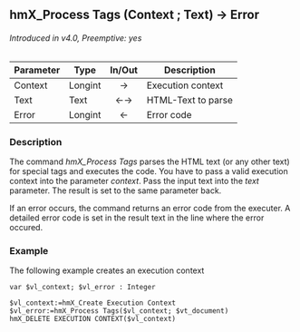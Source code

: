 ## hmX_Process Tags (Context ; Text) → Error
###### Introduced in v4.0, Preemptive: yes

|Parameter|Type|In/Out|Description
|---|---|:---:|---
|Context|Longint|→|Execution context
|Text|Text|←→|HTML-Text to parse
|Error|Longint|←|Error code

### Description
The command *hmX_Process Tags* parses the HTML text (or any other text) for special tags and executes the code.
You have to pass a valid execution context into the parameter *context*. Pass the input text into the *text* parameter. The result is set to the same parameter back.

If an error occurs, the command returns an error code from the executer. A detailed error code is set in the result text in the line where the error occured.

### Example
The following example creates an execution context

```4d
var $vl_context; $vl_error : Integer

$vl_context:=hmX_Create Execution Context
$vl_error:=hmX_Process Tags($vl_context; $vt_document)
hmX_DELETE EXECUTION CONTEXT($vl_context)
```

